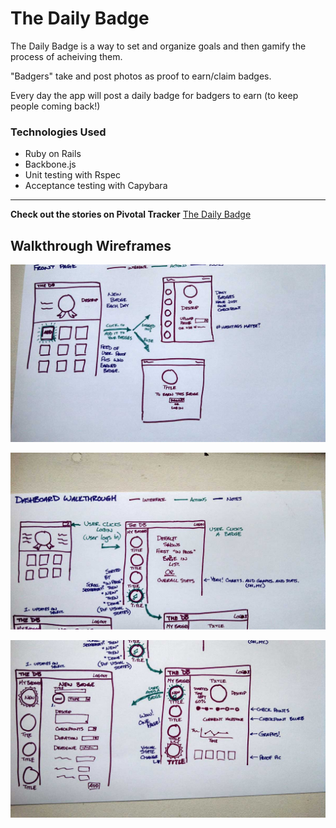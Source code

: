 # The Daily Badge

The Daily Badge is a way to set and organize goals and then gamify the process of acheiving them.
 
"Badgers" take and post photos as proof to earn/claim badges.
 
Every day the app will post a daily badge for badgers to earn (to keep people coming back!)

### Technologies Used

* Ruby on Rails
* Backbone.js
* Unit testing with Rspec
* Acceptance testing with Capybara

---

**Check out the stories on Pivotal Tracker**
[The Daily Badge](https://www.pivotaltracker.com/s/projects/1053290 "User Stories")

## Walkthrough Wireframes

![front page](./app/assets/images/frontPage.jpg)

![dashboard](./app/assets/images/dashboardPage1.jpg)

![dashboard](./app/assets/images/dashboardPage2.jpg)
